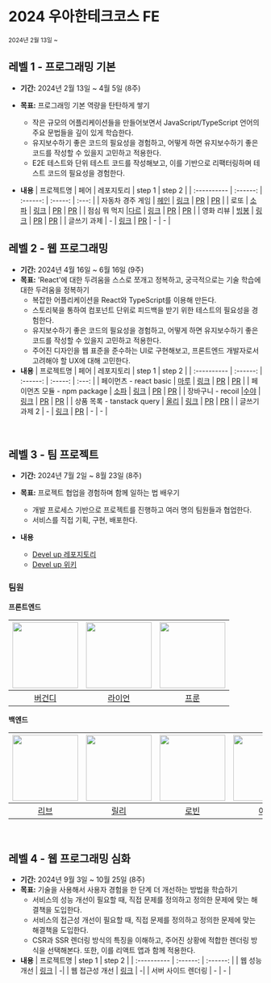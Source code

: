 # 2024 우아한테크코스 FE

<sub>2024년 2월 13일 ~ </sub>

## 레벨 1 - 프로그래밍 기본

- **기간:** 2024년 2월 13일 ~ 4월 5일 (8주)
- **목표:** 프로그래밍 기본 역량을 탄탄하게 쌓기

  - 작은 규모의 어플리케이션들을 만들어보면서 JavaScript/TypeScript 언어의 주요 문법들을 깊이 있게 학습한다.
  - 유지보수하기 좋은 코드의 필요성을 경험하고, 어떻게 하면 유지보수하기 좋은 코드를 작성할 수 있을지 고민하고 적용한다.
  - E2E 테스트와 단위 테스트 코드를 작성해보고, 이를 기반으로 리팩터링하며 테스트 코드의 필요성을 경험한다.

- **내용**
  | 프로젝트명 | 페어 | 레포지토리 | step 1 | step 2 |
  | :---------- | :------: | :------: | :-----: | :---: |
  | 자동차 경주 게임 | [헤인](https://github.com/Hain-tain) | [링크](https://github.com/Parkhanyoung/javascript-racingcar) | [PR](https://github.com/woowacourse/javascript-racingcar/pull/276) | [PR](https://github.com/woowacourse/javascript-racingcar/pull/319) |
  | 로또 | [소파](https://github.com/ss0526100) | [링크](https://github.com/Parkhanyoung/javascript-lotto) | [PR](https://github.com/woowacourse/javascript-lotto/pull/285) | [PR](https://github.com/woowacourse/javascript-lotto/pull/325) |
  | 점심 뭐 먹지 |[다르](https://github.com/pp449) | [링크](https://github.com/Parkhanyoung/javascript-lunch) | [PR](https://github.com/woowacourse/javascript-lunch/pull/135) | [PR](https://github.com/woowacourse/javascript-lunch/pull/152) |
  | 영화 리뷰 | [빙봉](https://github.com/Yoonkyoungme) | [링크](https://github.com/Parkhanyoung/javascript-movie-review) | [PR](https://github.com/woowacourse/javascript-movie-review/pull/134) | [PR](https://github.com/woowacourse/javascript-movie-review/pull/148) |
  | 글쓰기 과제 | - | [링크](https://github.com/Parkhanyoung/woowa-writing) | [PR](https://github.com/woowacourse/woowa-writing/pull/136) | - | - |

## 레벨 2 - 웹 프로그래밍

- **기간:** 2024년 4월 16일 ~ 6월 16일 (9주)
- **목표:** 'React'에 대한 두려움을 스스로 쪼개고 정복하고, 궁극적으로는 기술 학습에 대한 두려움을 정복하기
  - 복잡한 어플리케이션을 React와 TypeScript를 이용해 만든다.
  - 스토리북을 통하여 컴포넌트 단위로 피드백을 받기 위한 테스트의 필요성을 경험한다.
  - 유지보수하기 좋은 코드의 필요성을 경험하고, 어떻게 하면 유지보수하기 좋은 코드를 작성할 수 있을지 고민하고 적용한다.
  - 주어진 디자인을 웹 표준을 준수하는 UI로 구현해보고, 프론트엔드 개발자로서 고려해야 할 UX에 대해 고민한다.
- **내용**
  | 프로젝트명 | 페어 | 레포지토리 | step 1 | step 2 |
  | :---------- | :------: | :------: | :-----: | :---: |
  | 페이먼츠 - react basic | [마루](https://github.com/rbgksqkr) | [링크](https://github.com/Parkhanyoung/react-payments) | [PR](https://github.com/woowacourse/react-payments/pull/366) | [PR](https://github.com/woowacourse/react-payments/pull/387) |
  | 페이먼츠 모듈 - npm package | [소파](https://github.com/ss0526100) | [링크](https://github.com/Parkhanyoung/react-modules) | [PR](https://github.com/woowacourse/react-modules/pull/32) | [PR](https://github.com/woowacourse/react-modules/pull/45) |
  | 장바구니 - recoil |[수야](https://github.com/cys4585) | [링크](https://github.com/Parkhanyoung/react-shopping-cart) | [PR](https://github.com/woowacourse/react-shopping-cart/pull/271) | [PR](https://github.com/woowacourse/react-shopping-cart/pull/285) |
  | 상품 목록 - tanstack query | [올리](https://github.com/ImxYJL) | [링크](https://github.com/Parkhanyoung/react-shopping-products) | [PR](https://github.com/woowacourse/react-shopping-products/pull/20) | [PR](https://github.com/woowacourse/react-shopping-products/pull/49) |
  | 글쓰기 과제 2 | - | [링크](https://github.com/Parkhanyoung/woowa-writing) | [PR](https://github.com/woowacourse/woowa-writing/pull/277) | - | - |

<br/>

## 레벨 3 - 팀 프로젝트

- **기간:** 2024년 7월 2일 ~ 8월 23일 (8주)
- **목표:** 프로젝트 협업을 경험하며 함께 일하는 법 배우기
  - 개발 프로세스 기반으로 프로젝트를 진행하고 여러 명의 팀원들과 협업한다.
  - 서비스를 직접 기획, 구현, 배포한다.
- **내용**

  - [Devel up 레포지토리](https://github.com/woowacourse-teams/2024-devel-up)
  - [Devel up 위키](https://github.com/woowacourse-teams/2024-devel-up/wiki)

### 팀원

**프론트엔드**

| <img src="https://avatars.githubusercontent.com/u/109535991?v=4" width="130" height="130"> | <img src ="https://avatars.githubusercontent.com/u/80797824?v=4" width="130" height="130"> | <img src ="https://avatars.githubusercontent.com/u/121149171?v=4" width="130" height="130"> |
| :----------------------------------------------------------------------------------------: | :----------------------------------------------------------------------------------------: | :-----------------------------------------------------------------------------------------: |
|                                  [버건디][버건디 깃허브]                                   |                                  [라이언][라이언 깃허브]                                   |                                     [프룬][프룬 깃허브]                                     |

**백엔드**

| <img src="https://avatars.githubusercontent.com/u/131349867?v=4" width="130" height="130"> | <img src="https://avatars.githubusercontent.com/u/140090179?v=4" width="130" height="130"> | <img src="https://avatars.githubusercontent.com/u/45223837?v=4" width="130" height="130"> | <img src="https://avatars.githubusercontent.com/u/39932141?v=4" width="130" height="130"> | <img src="https://avatars.githubusercontent.com/u/75781414?v=4" width="130" height="130"> |
| :----------------------------------------------------------------------------------------: | :----------------------------------------------------------------------------------------: | :---------------------------------------------------------------------------------------: | :---------------------------------------------------------------------------------------: | :---------------------------------------------------------------------------------------: |
|                                    [리브][리브 깃허브]                                     |                                    [릴리][릴리 깃허브]                                     |                                    [로빈][로빈 깃허브]                                    |                                    [아톰][아톰 깃허브]                                    |                                    [구름][구름 깃허브]                                    |

[버건디 깃허브]: https://github.com/brgndyy
[라이언 깃허브]: https://github.com/Parkhanyoung
[프룬 깃허브]: https://github.com/chosim-dvlpr
[리브 깃허브]: https://github.com/Minjoo522
[릴리 깃허브]: https://github.com/lilychoibb
[로빈 깃허브]: https://github.com/robinjoon
[아톰 깃허브]: https://github.com/le2sky
[구름 깃허브]: https://github.com/alstn113

<br/>

## 레벨 4 - 웹 프로그래밍 심화

- **기간:** 2024년 9월 3일 ~ 10월 25일 (8주)
- **목표:** 기술을 사용해서 사용자 경험을 한 단계 더 개선하는 방법을 학습하기
  - 서비스의 성능 개선이 필요할 때, 직접 문제를 정의하고 정의한 문제에 맞는 해결책을 도입한다.
  - 서비스의 접근성 개선이 필요할 때, 직접 문제를 정의하고 정의한 문제에 맞는 해결책을 도입한다.
  - CSR과 SSR 렌더링 방식의 특징을 이해하고, 주어진 상황에 적합한 렌더링 방식을 선택해본다. 또한, 이를 리액트 앱과 함께 적용한다.
- **내용**
  | 프로젝트명 | step 1 | step 2 |
  | :---------- | :------: | :------: |
  | 웹 성능 개선 | [링크](https://github.com/woowacourse/perf-basecamp/pull/142) | -|
  | 웹 접근성 개선 | [링크](https://github.com/woowacourse/a11y-airline/pull/110) | -|
  | 서버 사이드 렌더링 | - | - |
